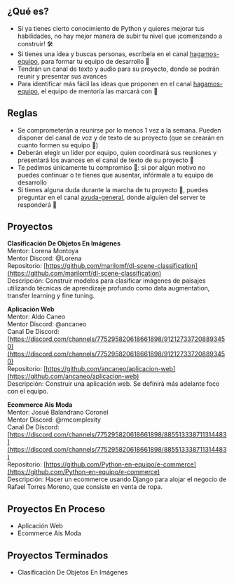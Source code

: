 ## ¿Qué es?

* Si ya tienes cierto conocimiento de Python y quieres mejorar tus habilidades, no hay mejor manera de subir tu nivel que ¡comenzando a construir! 🛠️
* Si tienes una idea y buscas personas, escríbela en el canal [hagamos-equipo](https://discord.com/channels/775295820618661898/862359694638055464), para formar tu equipo de desarrollo 🤝
* Tendrán un canal de texto y audio para su proyecto, donde se podrán reunir y presentar sus avances
* Para identificar más fácil las ideas que proponen en el canal [hagamos-equipo](https://discord.com/channels/775295820618661898/862359694638055464), el equipo de mentoría las marcará con 📍

## Reglas

* Se comprometerán a reunirse por lo menos 1 vez a la semana. Pueden disponer del canal de voz y de texto de su proyecto (que se crearán en cuanto formen su equipo 🤝)
* Deberán elegir un líder por equipo, quien coordinará sus reuniones y presentará los avances en el canal de texto de su proyecto 📢
* Te pedimos únicamente tu compromiso 💍: si por algún motivo no puedes continuar o te tienes que ausentar, infórmale a tu equipo de desarrollo
* Si tienes alguna duda durante la marcha de tu proyecto 🤖, puedes preguntar en el canal [ayuda-general](https://discord.com/channels/775295820618661898/775338929846616084), donde alguien del server te responderá 💬 

## Proyectos

**Clasificación De Objetos En Imágenes** <br>
Mentor: Lorena Montoya <br>
Mentor Discord: @Lorena <br>
Repositorio: [https://github.com/marilomf/dl-scene-classification](https://github.com/marilomf/dl-scene-classification) <br>
Descripción: Construir modelos para clasificar imágenes de paisajes utilizando técnicas de aprendizaje profundo como data augmentation, transfer learning y fine tuning.

**Aplicación Web** <br>
Mentor: Aldo Caneo <br>
Mentor Discord: @ancaneo <br>
Canal De Discord: [https://discord.com/channels/775295820618661898/912127337208893450](https://discord.com/channels/775295820618661898/912127337208893450) <br>
Repositorio: [https://github.com/ancaneo/aplicacion-web](https://github.com/ancaneo/aplicacion-web) <br>
Descripción: Construir una aplicación web. Se definirá más adelante foco con el equipo.

**Ecommerce Ais Moda** <br>
Mentor: Josué Balandrano Coronel <br>
Mentor Discord: @rmcomplexity <br>
Canal De Discord: [https://discord.com/channels/775295820618661898/885513338711314483](https://discord.com/channels/775295820618661898/885513338711314483) <br>
Repositorio: [https://github.com/Python-en-equipo/e-commerce](https://github.com/Python-en-equipo/e-commerce) <br>
Descripción: Hacer un ecommerce usando Django para alojar el negocio de Rafael Torres Moreno, que consiste en venta de ropa.
## Proyectos En Proceso

* Aplicación Web
* Ecommerce Ais Moda

## Proyectos Terminados

* Clasificación De Objetos En Imágenes